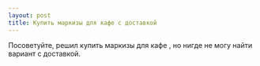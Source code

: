 ```yaml
---
layout: post 
title: Купить маркизы для кафе с доставкой 
--- 
```

Посоветуйте, решил купить маркизы для кафе , но нигде не могу найти вариант с доставкой.